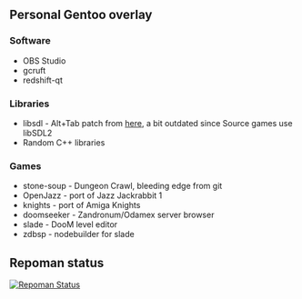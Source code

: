## Personal Gentoo overlay

### Software

* OBS Studio
* gcruft
* redshift-qt

### Libraries

* libsdl - Alt+Tab patch from [here](http://www.swanson.ukfsn.org/#sdlcombo), a bit outdated since Source games use libSDL2
* Random C++ libraries

### Games

* stone-soup - Dungeon Crawl, bleeding edge from git
* OpenJazz - port of Jazz Jackrabbit 1
* knights - port of Amiga Knights
* doomseeker - Zandronum/Odamex server browser
* slade - DooM level editor
* zdbsp - nodebuilder for slade

## Repoman status

[![Repoman Status](https://travis-ci.org/Chemrat/overlay.svg?branch=master)](https://travis-ci.org/Chemrat/overlay)
